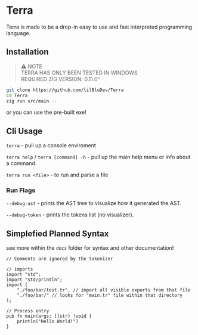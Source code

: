 # Terra 

Terra is made to be a drop-in easy to use and fast interpreted programming language.

## Installation

> ⚠ NOTE <Br>
> TERRA HAS ONLY BEEN TESTED IN WINDOWS <Br>
> REQUIRED ZIG VERSION: 0.11.0^

```bash
git clone https://github.com/lilBluDev/Terra
cd Terra
zig run src/main --
```

or you can use the pre-built exe!

## Cli Usage

`terra` - pull up a console enviroment

`terra help` / `terra [command] -h` - pull up the main help menu or info about a command.

`terra run <file>` - to run and parse a file

### Run Flags

`--debug-ast` - prints the AST tree to visualize how it generated the AST.

`--debug-token` - prints the tokens list (no visualizer).

## Simplefied Planned Syntax

see more within the `docs` folder for syntax and other documentation!

```text
// Comments are ignored by the tokenizer

// imports
import "std";
import "std/println";
import (
    "./foo/bar/test.tr", // import all visible exports from that file
    "./foo/bar/" // looks for "main.tr" file within that directory 
);

// Process entry
pub fn main(args: []str) !void {
    println("Hello World!")
}

```
